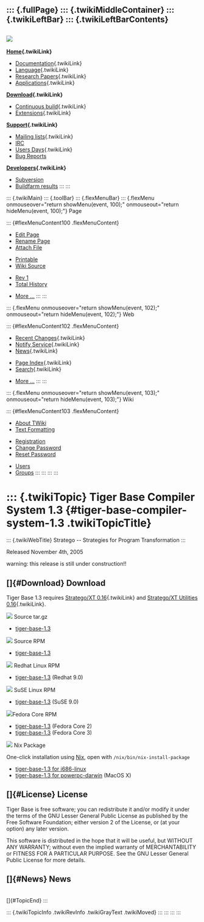 ::: {.fullPage}
::: {.twikiMiddleContainer}
::: {.twikiLeftBar}
::: {.twikiLeftBarContents}
  ----------------------------------------------------------------------------------
  [![](../pub/Stratego/StrategoLogo/StrategoLogoTextlessWhite-100px.png)](WebHome)
  ----------------------------------------------------------------------------------

**[Home](WebHome){.twikiLink}**

-   [Documentation](StrategoDocumentation){.twikiLink}
-   [Language](StrategoLanguage){.twikiLink}
-   [Research Papers](StrategoPublications){.twikiLink}
-   [Applications](StrategoApplication){.twikiLink}

**[Download](StrategoDownload){.twikiLink}**

-   [Continuous build](ContinuousBuild){.twikiLink}
-   [Extensions](AdditionalPackageDownload){.twikiLink}

**[Support](StrategoSupport){.twikiLink}**

-   [Mailing lists](MailingList){.twikiLink}
-   [IRC](irc://irc.freenode.net/#stratego)
-   [Users Days](StrategoUsersDay){.twikiLink}
-   [Bug Reports](http://yellowgrass.org/project/StrategoXT)

**[Developers](StrategoDev){.twikiLink}**

-   [Subversion](https://svn.strategoxt.org/repos/StrategoXT/strategoxt/trunk)
-   [Buildfarm
    results](http://hydra.nixos.org/jobset/strategoxt/strategoxt-release/all)
:::
:::

::: {.twikiMain}
::: {.toolBar}
::: {.flexMenuBar}
::: {.flexMenu onmouseover="return showMenu(event, 100);" onmouseout="return hideMenu(event, 100);"}
Page

::: {#flexMenuContent100 .flexMenuContent}
-   [Edit
    Page](http://www.program-transformation.org/edit/Stratego/TigerBaseRelease13?t=1536825713)
-   [Rename
    Page](http://www.program-transformation.org/rename/Stratego/TigerBaseRelease13)
-   [Attach
    File](http://www.program-transformation.org/attach/Stratego/TigerBaseRelease13)

<!-- -->

-   [Printable](http://www.program-transformation.org/view/Stratego/TigerBaseRelease13?skin=print.pattern)
-   [Wiki
    Source](http://www.program-transformation.org/view/Stratego/TigerBaseRelease13?skin=text&raw=on&contenttype=text/plain)

<!-- -->

-   [Rev
    1](http://www.program-transformation.org/view/Stratego/TigerBaseRelease13?rev=1.1)
-   [Total
    History](http://www.program-transformation.org/rdiff/Stratego/TigerBaseRelease13)

<!-- -->

-   [More
    \...](http://www.program-transformation.org/oops/Stratego/TigerBaseRelease13?template=oopsmore&param1=1.1&param2=1.1)
:::
:::

::: {.flexMenu onmouseover="return showMenu(event, 102);" onmouseout="return hideMenu(event, 102);"}
Web

::: {#flexMenuContent102 .flexMenuContent}
-   [Recent Changes](WebChanges){.twikiLink}
-   [Notify Service](WebNotify){.twikiLink}
-   [News](WebNews){.twikiLink}

<!-- -->

-   [Page Index](WebIndex){.twikiLink}
-   [Search](WebSearch){.twikiLink}

<!-- -->

-   [More
    \...](http://www.program-transformation.org/oops/Stratego/TigerBaseRelease13?template=oopsmore&param1=1.1&param2=1.1)
:::
:::

::: {.flexMenu onmouseover="return showMenu(event, 103);" onmouseout="return hideMenu(event, 103);"}
Wiki

::: {#flexMenuContent103 .flexMenuContent}
-   [About
    TWiki](http://www.program-transformation.org/view/TWiki/WebHome)
-   [Text
    Formatting](http://www.program-transformation.org/view/TWiki/TextFormattingRules)

<!-- -->

-   [Registration](http://www.program-transformation.org/view/TWiki/TWikiRegistration)
-   [Change
    Password](http://www.program-transformation.org/view/TWiki/ChangePassword)
-   [Reset
    Password](http://www.program-transformation.org/view/TWiki/ResetPassword)

<!-- -->

-   [Users](http://www.program-transformation.org/view/Main/TWikiUsers)
-   [Groups](http://www.program-transformation.org/view/Main/TWikiGroups)
:::
:::
:::
:::

::: {.twikiTopic}
Tiger Base Compiler System 1.3 {#tiger-base-compiler-system-1.3 .twikiTopicTitle}
==============================

::: {.twikiWebTitle}
Stratego \-- Strategies for Program Transformation
:::

Released November 4th, 2005

warning: this release is still under construction!!

[]{#Download} Download
----------------------

Tiger Base 1.3 requires [Stratego/XT
0.16](StrategoRelease016){.twikiLink} and [Stratego/XT Utilities
0.16](StrategoUtilitiesRelease016){.twikiLink}.

![](http://losser.st-lab.cs.uu.nl/~mbravenb/images/src-pkg.png) Source
tar.gz

-   [tiger-base-1.3](http://nix.cs.uu.nl/dist/stratego/tiger-base-1.3/tiger-base-1.3.tar.gz)

![](http://losser.st-lab.cs.uu.nl/~mbravenb/images/src-pkg.png) Source
RPM

-   [tiger-base-1.3](http://nix.cs.uu.nl/dist/stratego/tiger-base-1.3/fedora-core-3/tiger-base-1.3-1.src.rpm)

![](http://losser.st-lab.cs.uu.nl/~mbravenb/images/redhat.png) Redhat
Linux RPM

-   [tiger-base-1.3](http://nix.cs.uu.nl/dist/stratego/tiger-base-1.3/redhat-9.0/tiger-base-1.3-1.i386.rpm)
    (Redhat 9.0)

![](http://losser.st-lab.cs.uu.nl/~mbravenb/images/suse.png) SuSE Linux
RPM

-   [tiger-base-1.3](http://nix.cs.uu.nl/dist/stratego/tiger-base-1.3/suse-9.0/tiger-base-1.3-1.i586.rpm)
    (SuSE 9.0)

![](http://losser.st-lab.cs.uu.nl/~mbravenb/images/fedora.png)Fedora
Core RPM

-   [tiger-base-1.3](http://nix.cs.uu.nl/dist/stratego/tiger-base-1.3/fedora-core-2/tiger-base-1.3-1.i386.rpm)
    (Fedora Core 2)
-   [tiger-base-1.3](http://nix.cs.uu.nl/dist/stratego/tiger-base-1.3/fedora-core-3/tiger-base-1.3-1.i386.rpm)
    (Fedora Core 3)

![](http://losser.st-lab.cs.uu.nl/~mbravenb/images/package.png) Nix
Package

One-click installation using [Nix](http://www.cs.uu.nl/wiki/Trace/Nix),
open with `/nix/bin/nix-install-package`

-   [tiger-base-1.3 for
    i686-linux](http://releases.strategoxt.org/tiger-base-1.3/pkgs/tiger-base-1.3-i686-linux.nixpkg)
-   [tiger-base-1.3 for
    powerpc-darwin](http://releases.strategoxt.org/tiger-base-1.3/pkgs/tiger-base-1.3-powerpc-darwin.nixpkg)
    (MacOS X)

[]{#License} License
--------------------

Tiger Base is free software; you can redistribute it and/or modify it
under the terms of the GNU Lesser General Public License as published by
the Free Software Foundation; either version 2 of the License, or (at
your option) any later version.

This software is distributed in the hope that it will be useful, but
WITHOUT ANY WARRANTY; without even the implied warranty of
MERCHANTABILITY or FITNESS FOR A PARTICULAR PURPOSE. See the GNU Lesser
General Public License for more details.

[]{#News} News
--------------

\
[]{#TopicEnd}
:::

::: {.twikiTopicInfo .twikiRevInfo .twikiGrayText .twikiMoved}
:::
:::
:::
:::
